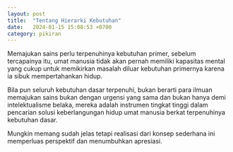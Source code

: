 ```yaml
---
layout: post
title:  "Tentang Hierarki Kebutuhan"
date:   2024-01-15 15:08:53 +0700
category: pikiran
---
```


Memajukan sains perlu terpenuhinya kebutuhan primer, sebelum tercapainya itu, umat manusia tidak akan pernah memiliki kapasitas mental yang cukup untuk <!--more--> memikirkan masalah diluar kebutuhan primernya karena ia sibuk mempertahankan hidup.

Bila pun seluruh kebutuhan dasar terpenuhi, bukan berarti para ilmuan memajukan sains bukan dengan urgensi yang sama dan bukan hanya demi intelektualisme belaka, mereka adalah instrumen tingkat tinggi dalam pencarian solusi keberlangungan hidup umat manusia berkat terpenuhinya kebutuhan dasar.

Mungkin memang sudah jelas tetapi realisasi dari konsep sederhana ini memperluas perspektif dan menumbuhkan apresiasi.
